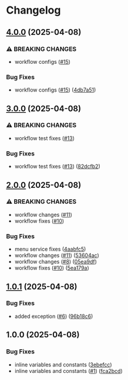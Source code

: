 # Changelog

## [4.0.0](https://github.com/jakeeviado/test-env-infirmary-desktop-app/compare/v3.0.0...v4.0.0) (2025-04-08)


### ⚠ BREAKING CHANGES

* workflow configs ([#15](https://github.com/jakeeviado/test-env-infirmary-desktop-app/issues/15))

### Bug Fixes

* workflow configs ([#15](https://github.com/jakeeviado/test-env-infirmary-desktop-app/issues/15)) ([4db7a51](https://github.com/jakeeviado/test-env-infirmary-desktop-app/commit/4db7a51a58cf3509ec3764c87894af407e733abe))

## [3.0.0](https://github.com/jakeeviado/test-env-infirmary-desktop-app/compare/v2.0.0...v3.0.0) (2025-04-08)


### ⚠ BREAKING CHANGES

* workflow test fixes ([#13](https://github.com/jakeeviado/test-env-infirmary-desktop-app/issues/13))

### Bug Fixes

* workflow test fixes ([#13](https://github.com/jakeeviado/test-env-infirmary-desktop-app/issues/13)) ([82dcfb2](https://github.com/jakeeviado/test-env-infirmary-desktop-app/commit/82dcfb2367097b743cffd6928263d4ce04e5da68))

## [2.0.0](https://github.com/jakeeviado/test-env-infirmary-desktop-app/compare/v1.0.1...v2.0.0) (2025-04-08)


### ⚠ BREAKING CHANGES

* workflow changes ([#11](https://github.com/jakeeviado/test-env-infirmary-desktop-app/issues/11))
* workflow fixes ([#10](https://github.com/jakeeviado/test-env-infirmary-desktop-app/issues/10))

### Bug Fixes

* menu service fixes ([4aabfc5](https://github.com/jakeeviado/test-env-infirmary-desktop-app/commit/4aabfc5e7e5beef1f7926da5cb9132129bc22654))
* workflow changes ([#11](https://github.com/jakeeviado/test-env-infirmary-desktop-app/issues/11)) ([53604ac](https://github.com/jakeeviado/test-env-infirmary-desktop-app/commit/53604ac0d5b26109ac5ae59688ef016d8b5ea385))
* workflow changes ([#8](https://github.com/jakeeviado/test-env-infirmary-desktop-app/issues/8)) ([05ea9df](https://github.com/jakeeviado/test-env-infirmary-desktop-app/commit/05ea9dff016151b5ad3a5233b3db4ea1fb4a65c5))
* workflow fixes ([#10](https://github.com/jakeeviado/test-env-infirmary-desktop-app/issues/10)) ([5ea179a](https://github.com/jakeeviado/test-env-infirmary-desktop-app/commit/5ea179a3b2a9488cb7ed3d1ad9d92ff2d941117b))

## [1.0.1](https://github.com/jakeeviado/test-env-infirmary-desktop-app/compare/v1.0.0...v1.0.1) (2025-04-08)


### Bug Fixes

* added exception ([#6](https://github.com/jakeeviado/test-env-infirmary-desktop-app/issues/6)) ([96b18c6](https://github.com/jakeeviado/test-env-infirmary-desktop-app/commit/96b18c65e148ccc6ecec165030c601da56f1b176))

## 1.0.0 (2025-04-08)


### Bug Fixes

* inline variables and constants ([3ebefcc](https://github.com/jakeeviado/test-env-infirmary-desktop-app/commit/3ebefcc1dcaa525869651fd08d2c5ddc492895ac))
* inline variables and constants ([#1](https://github.com/jakeeviado/test-env-infirmary-desktop-app/issues/1)) ([fca2bcd](https://github.com/jakeeviado/test-env-infirmary-desktop-app/commit/fca2bcd427a403d6c41353592a13967c7b261126))
